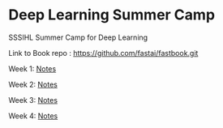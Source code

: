 # Deep Learning Summer Camp

SSSIHL Summer Camp for Deep Learning

Link to Book repo : <https://github.com/fastai/fastbook.git>

Week 1:
    [Notes](week1.md)

Week 2:
    [Notes](week2.md)

Week 3:
    [Notes](week3.md)

Week 4:
    [Notes](week4.md)